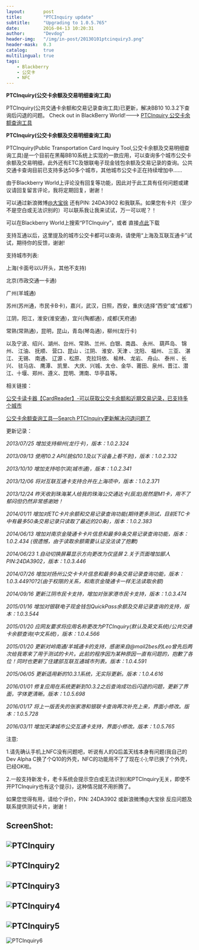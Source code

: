 ```yaml
---
layout:       post
title:        "PTCInquiry update"
subtitle:     "Upgrading to 1.0.5.765"
date:         2016-04-13 10:20:31
author:       "Devdog"
header-img:   "/img/in-post/20130101ptcinquiry3.png"
header-mask:  0.3
catalog:      true
multilingual: true
tags:
    - Blackberry
    - 公交卡
    - NFC
---
```



**PTCInquiry(公交卡余额及交易明细查询工具)**
 
PTCInquiry(公共交通卡余额和交易记录查询工具)已更新，解决BB10 10.3.2下查询后闪退的问题。 Check out  in BlackBerry World!---> [PTCInquiry 公交卡余额查询工具](https://appworld.blackberry.com/webstore/content/22953873/?countrycode=CN&lang=en) 

**PTCInquiry(公交卡余额及交易明细查询工具)**

PTCInquiry(Public Transportation Card Inquiry Tool,公交卡余额及交易明细查询工具)是一个目前在黑莓BB10系统上实现的一款应用，可以查询多个城市公交卡余额及交易明细，此外还有ETC及银联电子现金钱包余额及交易记录的查询。公共交通卡查询目前已支持多达50多个城市，其他城市公交卡正在持续增加中……

由于Blackberry World上评论没有回复等功能，因此对于此工具有任何问题或建议请回复留言评论，我将定期回复，谢谢！

可以通过新浪微博[@大宝徐](http://www.weibo.com/dabaoxu) 还有PIN: 24DA3902 和我联系。如果您有卡片（至少不是空白或无法识别的）可以联系我让我来试试，万一可以呢？！

可以在Blackberry World上搜索“PTCInquiry”，或者 直接[点此](http://appworld.blackberry.com/webstore/content/22953873/?countrycode=CN&lang=zh_cn)下载

支持互通以后，这里提及的城市公交卡都可以查询，请使用“上海及互联互通卡”试试，期待你的反馈，谢谢!

支持城市列表:

上海(卡面号以U开头，其他不支持)

北京(市政交通一卡通)

广州(羊城通)

苏州(苏州通，市民卡B卡)，嘉兴，武汉，日照，西安，重庆(选择“西安”或“成都”)

江阴，阳江，淮安(淮安通)，宜兴(陶都通)，成都(天府通)

常熟(常熟通)，昆明，昆山，青岛(琴岛通)，柳州(龙行卡)

以及宁波、绍兴、湖州、台州、常熟、兰州、白银、南昌、 永州、 葫芦岛、 锦州、 江油、 抚顺、 营口、昆山 、江阴、 淮安、天津 、沈阳、 福州、 三亚、 湛江、 无锡、 南通、 辽源 、松原、 克拉玛依、 榆林、 龙岩、 舟山、 泰州 、长兴、 驻马店、 鹰潭、 凯里、 大庆、兴城、太仓、金华、莆田、泉州、晋江、潜江、十堰、郑州、遵义、昆明、渭南、华亭县等。

相关链接：

[公交卡读卡器【CardReader】-可以获取公交卡余额和近期交易记录，已支持多个城市](http://cnbbdevgroup.com/forum.php?mod=viewthread&tid=2288)

[公交卡余额查询工具—Search PTCInquiry更新解决闪退问题了](http://www.51blackberry.com/2016/01/06/search-ptcinquiry/)



更新记录：

*2013/07/25 增加支持柳州(龙行卡)，版本：1.0.2.324*

*2013/09/13 使用10.2 API(貌似10.1及以下设备上看不到)，版本：1.0.2.332*

*2013/10/10 增加支持哈尔滨(城市通)，版本：1.0.2.341*

*2013/12/06 将对互联互通卡支持合并在上海项中，版本：1.0.2.371*

*2013/12/24 昨天收到珠海某人给我的珠海公交通达卡(辰龙)居然是M1卡，用不了郁闷但仍然非常感谢她！*

*2014/01/11 增加对ETC卡片余额和交易记录查询功能(期待更多测试，目前ETC卡中有最多50条交易记录只读取了最近的20条)，版本：1.0.2.383*

*2014/06/13 增加对南京金陵通卡卡片信息和最多9条交易记录查询功能，版本：1.0.2.434 (很遗憾，由于读取余额需要认证没法读了抱歉)*

*2014/06/23 1.自动切换屏幕显示方向更改为仅竖屏 2.关于页面增加鄙人PIN:24DA3902，版本：1.0.3.446*

*2014/07/26 增加对扬州公交卡卡片信息和最多9条交易记录查询功能，版本：1.0.3.449?0?2(由于权限的关系，和南京金陵通卡一样无法读取余额)*

*2014/09/16 更新江阴市民卡支持，增加对张家港市民卡支持，版本：1.0.3.474*

*2015/01/16 增加对银联电子现金钱包QuickPass余额及交易记录查询的支持，版本：1.0.3.544*

*2015/01/20 应网友要求将应用名称更改为PTCInquiry(默认及英文系统)/公共交通卡余额查询(中文系统)，版本：1.0.4.566*

*2015/01/20 更新对岭南通/羊城通卡的支持，感谢来自@mail2bes的Leo曾先后两次给我寄来了用于测试的卡片。此前的程序因为某种原因一直有问题的，抱歉了各位！同时也更新了住建部互联互通城市列表。版本：1.0.4.591*

*2015/06/05 更新适用新的10.3.1系统，无实际更新。版本：1.0.4.616*

*2016/01/01 修复应用在系统更新到10.3.2之后查询成功后闪退的问题，更新了界面，字体更清晰。版本：1.0.5.698*

*2016/01/17 将上一版丢失的张家港和银联卡查询再次补充上来，界面小修改。版本：1.0.5.728*

*2016/03/11 增加天津城市公交互通卡支持，界面小修改。版本：1.0.5.765*

注意:

1.请先确认手机上NFC没有问题吧，听说有人的Q后盖天线本身有问题(我自己的Dev Alpha C换了个Q10的外壳，NFC的功能用不了了现在:(-);早已换了个外壳，已经OK啦。

2.一般支持新发卡，老卡系统会提示空白或无法识别(和PTCInquiry无关，即使不开PTCInquiry也有这个提示)，这种情况就不用折腾了。

如果您觉得有用，请给个评价，PIN: 24DA3902 或新浪微博@大宝徐 反应问题及联系提供测试卡片，谢谢！

ScreenShot:
---
![PTCInquiry](/img/in-post/20130101ptcinquiry.png)
---
![PTCInquiry2](/img/in-post/20130101ptcinquiry2.png)
---
![PTCInquiry3](/img/in-post/20130101ptcinquiry3.png)
---
![PTCInquiry4](/img/in-post/20130101ptcinquiry4.png)
---
![PTCInquiry5](/img/in-post/20130101ptcinquiry5.png)
---
![PTCInquiry6](/img/in-post/20130101ptcinquiry6.png)